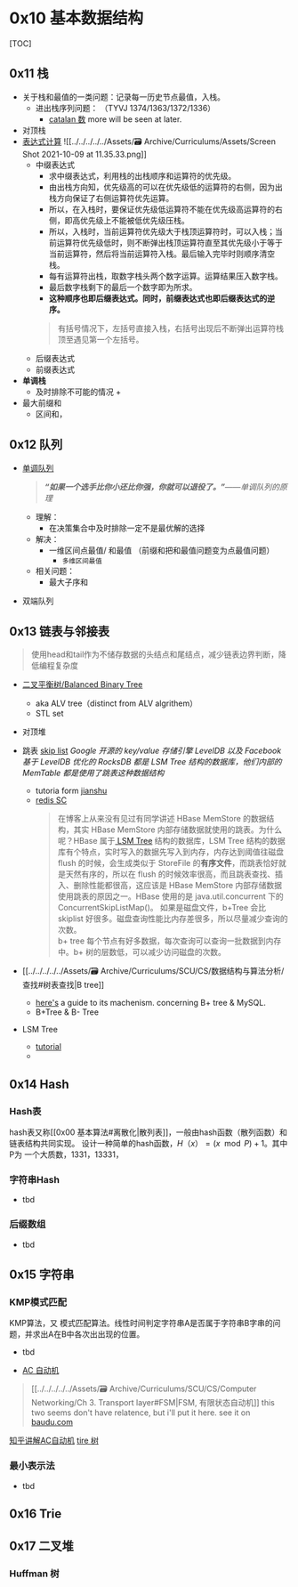 # 0x10 基本数据结构

[TOC]



## 0x11 栈
+ 关于栈和最值的一类问题：记录每一历史节点最值，入栈。
	+ 进出栈序列问题： （TYVJ 1374/1363/1372/1336）
		+  [catalan 数](https://www.cnblogs.com/Morning-Glory/p/11747744.html) more will be seen at later.
+ 对顶栈 
+ [表达式计算](https://www.cnblogs.com/dolphin0520/p/3708602.html)
 ![[../../../../../Assets/🗃 Archive/Curriculums/Assets/Screen Shot 2021-10-09 at 11.35.33.png]]
	+ 中缀表达式
		+ 求中缀表达式，利用栈的出栈顺序和运算符的优先级。
		+ 由出栈方向知，优先级高的可以在优先级低的运算符的右侧，因为出栈方向保证了右侧运算符优先运算。
		+ 所以，在入栈时，要保证优先级低运算符不能在优先级高运算符的右侧，即高优先级上不能被低优先级压栈。
		+ 所以，入栈时，当前运算符优先级大于栈顶运算符时，可以入栈；当前运算符优先级低时，则不断弹出栈顶运算符直至其优先级小于等于当前运算符，然后将当前运算符入栈。最后输入完毕时则顺序清空栈。
		+ 每有运算符出栈，取数字栈头两个数字运算。运算结果压入数字栈。
		+ 最后数字栈剩下的最后一个数字即为所求。
		+ **这种顺序也即后缀表达式。同时，前缀表达式也即后缀表达式的逆序。**
		> 有括号情况下，左括号直接入栈，右括号出现后不断弹出运算符栈顶至遇见第一个左括号。  
	+ 后缀表达式
	+ 前缀表达式
+ **单调栈**
	+ 及时排除不可能的情况
		+ 
+ 最大前缀和
	+ 区间和，



## 0x12 队列
+ [单调队列](https://zhuanlan.zhihu.com/p/346354943)
	 >_**“如果一个选手比你小还比你强，你就可以退役了。”**——单调队列的原理_
	+ 理解：
		+ 在决策集合中及时排除一定不是最优解的选择
	+ 解决：
		+ 一维区间点最值/ 和最值 （前缀和把和最值问题变为点最值问题）
			+ `多维区间最值`
	+ 相关问题：
		+ 最大子序和

+ 双端队列



## 0x13 链表与邻接表
> 使用head和tail作为不储存数据的头结点和尾结点，减少链表边界判断，降低编程复杂度

+ [二叉平衡树/Balanced Binary Tree](https://www.cnblogs.com/zhangbaochong/p/5164994.html)
	+ aka ALV tree（distinct from ALV algrithem）
	+ STL set
+ 对顶堆
+ 跳表 [skip list](https://www.jianshu.com/p/9d8296562806)</b>
 _Google 开源的 key/value 存储引擎 LevelDB 以及 Facebook 基于 LevelDB 优化的 RocksDB 都是 LSM Tree 结构的数据库，他们内部的 MemTable 都是使用了跳表这种数据结构_
	 + tutoria form [jianshu](https://www.jianshu.com/p/9d8296562806)	
	+ [redis SC](https://github.com/redis/redis/blob/unstable/src/t_zset.c)
		> 在博客上从来没有见过有同学讲述 HBase MemStore 的数据结构，其实 HBase MemStore 内部存储数据就使用的跳表。为什么呢？HBase 属于[ LSM Tree](https://zhuanlan.zhihu.com/p/181498475) 结构的数据库，LSM Tree 结构的数据库有个特点，实时写入的数据先写入到内存，内存达到阈值往磁盘 flush 的时候，会生成类似于 StoreFile 的**有序文件**，而跳表恰好就是天然有序的，所以在 flush 的时候效率很高，而且跳表查找、插入、删除性能都很高，这应该是 HBase MemStore 内部存储数据使用跳表的原因之一。HBase 使用的是 java.util.concurrent 下的 ConcurrentSkipListMap()。
		> 如果是磁盘文件，b+Tree 会比 skiplist 好很多。磁盘查询性能比内存差很多，所以尽量减少查询的次数。  
		> b+ tree 每个节点有好多数据，每次查询可以查询一批数据到内存中。b+ 树的层数低，可以减少访问磁盘的次数。
	
+ [[../../../../../Assets/🗃 Archive/Curriculums/SCU/CS/数据结构与算法分析/查找#树表查找|B tree]]
	+ [here's](https://www.jianshu.com/p/02738ea10b77) a guide to its machenism. concerning B+ tree & MySQL.  
	+ B+Tree & B- Tree
+ LSM Tree
	+ [tutorial](https://zhuanlan.zhihu.com/p/181498475)
	+ 



## 0x14 Hash
### Hash表
hash表又称[[0x00 基本算法#离散化|散列表]]，一般由hash函数（散列函数）和链表结构共同实现。 设计一种简单的hash函数，$H（x）= (x \mod P) +1$。其中P为 一个大质数，1331，13331，


### 字符串Hash
+ tbd


### 后缀数组
+ tbd



## 0x15 字符串
###  KMP模式匹配
KMP算法，又 模式匹配算法。线性时间判定字符串A是否属于字符串B字串的问题，并求出A在B中各次出出现的位置。
+ tbd

+ [AC 自动机](https://blog.csdn.net/bestsort/article/details/82947639)
> [[../../../../../Assets/🗃 Archive/Curriculums/SCU/CS/Computer Networking/Ch 3. Transport layer#FSM|FSM, 有限状态自动机]] this two seems don't have relatence, but i'll put it here. 
> see it on [baudu.com](https://baike.baidu.com/item/有限状态自动机/2850046?fr=aladdin&fromtitle=有限状态机&fromid=2081914)

[知乎讲解AC自动机](https://zhuanlan.zhihu.com/p/80325757#:~:text=最著名的多模式匹配算法为AC自动机，它是由贝尔实验室的两位研究人员%20Alfred%20V.%20Aho%20和%20Margaret%20J.Corasick,于1975年发明的，几乎与KMP算法同时问世，至今日仍然在模式匹配领域被广泛应用%E3%80%82%20AC自动机的核心算法仍然是寻找模式串内部规律，达到在每次失配时的高效跳转%E3%80%82%20这一点与单模式匹配KMP算法是一致的%E3%80%82%20不同的是，AC算法寻找的是模式串之间的相同前缀关系%E3%80%82%20在KMP算法中，对于模式串”abcabcacab”，我们知道非前缀子串abc%20%28abca%29cab是模式串的一个前缀%20%28abca%29bcacab，而非前缀子串ab%20%28cabca%29cab不是模式串abcabcacab的前缀，根据此点，我们构造了next数组，实现在匹配失败时的跳转%E3%80%82)
[tire 树](https://www.cnblogs.com/moonandstar08/p/5525344.html#:~:text=Trie树，又称,种哈希树的变种%E3%80%82)


### 最小表示法
+ tbd



## 0x16 Trie



## 0x17 二叉堆
### Huffman 树

